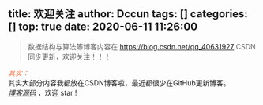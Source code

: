 title: 欢迎关注
author: Dccun
tags: []
categories: []
top: true
date: 2020-06-11 11:26:00
---
>数据结构与算法等博客内容在 https://blog.csdn.net/qq_40631927 CSDN同步更新，欢迎关注！！！




<p id="div-border-top-blue">
<span style="color:#f63;"><i>其实：</i></span><br>其实大部分内容我都放在CSDN博客啦，最近都很少在GitHub更新博客。<br><a href="https://github.com/swhaleDCC/swhaleDCC.github.io"><i>博客源码</i></a> ，欢迎 star !</p>